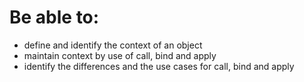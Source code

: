 # Be able to:
- define and identify the context of an object
- maintain context by use of call, bind and apply
- identify the differences and the use cases for call, bind and apply
